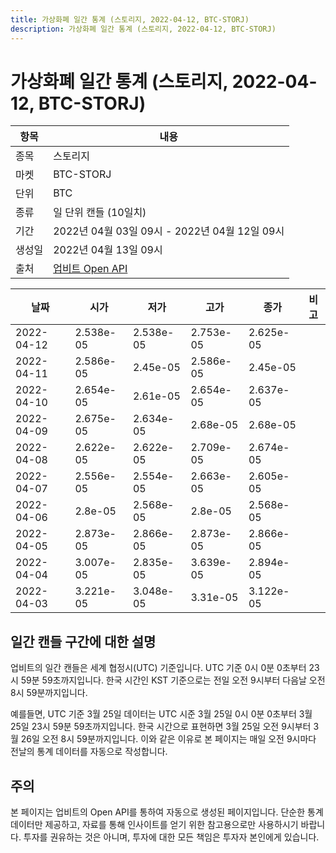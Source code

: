 ```yaml
---
title: 가상화폐 일간 통계 (스토리지, 2022-04-12, BTC-STORJ)
description: 가상화폐 일간 통계 (스토리지, 2022-04-12, BTC-STORJ)
---
```



가상화폐 일간 통계 (스토리지, 2022-04-12, BTC-STORJ)
===

|항목|내용|
|--|--|
|종목|스토리지|
|마켓|BTC-STORJ|
|단위|BTC|
|종류|일 단위 캔들 (10일치)|
|기간|2022년 04월 03일 09시 - 2022년 04월 12일 09시|
|생성일|2022년 04월 13일 09시|
|출처|[업비트 Open API](https://docs.upbit.com)|


|날짜|시가|저가|고가|종가|비고|
|--|--|--|--|--|--|
|2022-04-12|2.538e-05|2.538e-05|2.753e-05|2.625e-05|    |
|2022-04-11|2.586e-05|2.45e-05|2.586e-05|2.45e-05|    |
|2022-04-10|2.654e-05|2.61e-05|2.654e-05|2.637e-05|    |
|2022-04-09|2.675e-05|2.634e-05|2.68e-05|2.68e-05|    |
|2022-04-08|2.622e-05|2.622e-05|2.709e-05|2.674e-05|    |
|2022-04-07|2.556e-05|2.554e-05|2.663e-05|2.605e-05|    |
|2022-04-06|2.8e-05|2.568e-05|2.8e-05|2.568e-05|    |
|2022-04-05|2.873e-05|2.866e-05|2.873e-05|2.866e-05|    |
|2022-04-04|3.007e-05|2.835e-05|3.639e-05|2.894e-05|    |
|2022-04-03|3.221e-05|3.048e-05|3.31e-05|3.122e-05|    |


일간 캔들 구간에 대한 설명
---


업비트의 일간 캔들은 세계 협정시(UTC) 기준입니다. 
UTC 기준 0시 0분 0초부터 23시 59분 59초까지입니다. 
한국 시간인 KST 기준으로는 전일 오전 9시부터 다음날 오전 8시 59분까지입니다. 


예를들면, UTC 기준 3월 25일 데이터는 UTC 시준 3월 25일 0시 0분 0초부터 3월 25일 23시 59분 59초까지입니다. 
한국 시간으로 표현하면 3월 25일 오전 9시부터 3월 26일 오전 8시 59분까지입니다. 
이와 같은 이유로 본 페이지는 매일 오전 9시마다 전날의 통계 데이터를 자동으로 작성합니다. 


주의
---


본 페이지는 업비트의 Open API를 통하여 자동으로 생성된 페이지입니다. 
단순한 통계 데이터만 제공하고, 자료를 통해 인사이트를 얻기 위한 참고용으로만 사용하시기 바랍니다. 
투자를 권유하는 것은 아니며, 투자에 대한 모든 책임은 투자자 본인에게 있습니다. 
